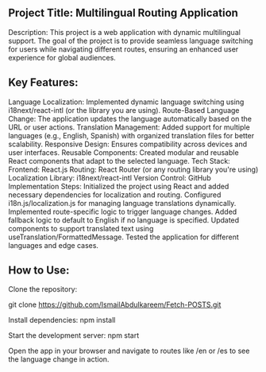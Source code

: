 ## Project Title: Multilingual Routing Application
Description:
 This project is a web application with dynamic multilingual support. The goal of the project is to provide seamless language switching for users while navigating different routes, ensuring an enhanced user experience for global audiences.

## Key Features:
Language Localization: Implemented dynamic language switching using i18next/react-intl (or the library you are using).
Route-Based Language Change: The application updates the language automatically based on the URL or user actions.
Translation Management: Added support for multiple languages (e.g., English, Spanish) with organized translation files for better scalability.
Responsive Design: Ensures compatibility across devices and user interfaces.
Reusable Components: Created modular and reusable React components that adapt to the selected language.
Tech Stack:
Frontend: React.js
Routing: React Router (or any routing library you're using)
Localization Library: i18next/react-intl
Version Control: GitHub
Implementation Steps:
Initialized the project using React and added necessary dependencies for localization and routing.
Configured i18n.js/localization.js for managing language translations dynamically.
Implemented route-specific logic to trigger language changes.
Added fallback logic to default to English if no language is specified.
Updated components to support translated text using useTranslation/FormattedMessage.
Tested the application for different languages and edge cases.

## How to Use:
Clone the repository:

git clone https://github.com/IsmailAbdulkareem/Fetch-POSTS.git

Install dependencies:
npm install

Start the development server:
npm start

Open the app in your browser and navigate to routes like /en or /es to see the language change in action.
